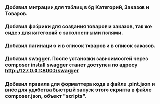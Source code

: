 ### Добавил миграции для таблиц в бд Категорий, Заказов и Товаров.
### Добавил фабрики для создания товаров и заказов, так же сидер для категорий с заполненными полями.
### Добавил пагинацию и в список товаров и в список заказов.
### Добавил swagger. После установки зависимостей через composer install swagger станет доступен по адресу http://127.0.0.1:8000/swagger 
### Добавил правила для форматтера кода в файле .pint.json и внёс для удобства быстрый запуск этого скрипта в файле composer.json, объект "scripts".

